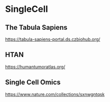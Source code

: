 # SingleCell

## The Tabula Sapiens

https://tabula-sapiens-portal.ds.czbiohub.org/

## HTAN

https://humantumoratlas.org/

## Single Cell Omics

https://www.nature.com/collections/sxnwgntqsk
